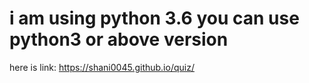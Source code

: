 # i am using python 3.6 you can use python3 or above version
here is link: https://shani0045.github.io/quiz/

